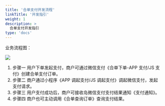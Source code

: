 ```yaml
---
title: '合单支付开发流程'
linkTitle: '开发指引'
weight: 1
description: >
  合单支付开发指引
type: 'docs'
---
```


业务流程图：

![](https://pay.weixin.qq.com/wiki/doc/apiv3/wxpay/assets/img/common/ecommerce/chapter2_3_6.png)

1. 步骤一 用户下单发起支付，商户可通过微信支付《合单下单-APP 支付/JS 支付》创建合单支付订单。
2. 步骤二 商户通过小程序《APP 调起支付/JS 调起支付》调起微信支付，发起支付请求。
3. 步骤三 用户支付成功后，商户可接收岛微信支付支付结果通知《支付通知》。
4. 步骤四 商户也可主动调用《合单查询订单》查询支付结果。
